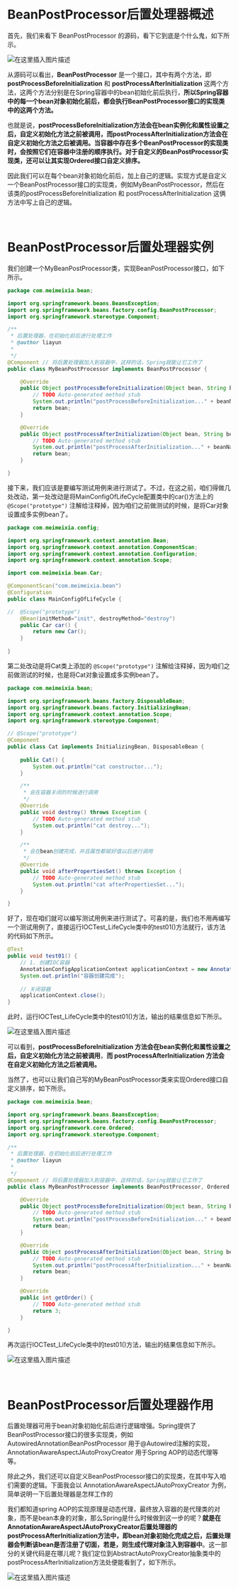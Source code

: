 # BeanPostProcessor后置处理器概述

首先，我们来看下 BeanPostProcessor 的源码，看下它到底是个什么鬼，如下所示。

![在这里插入图片描述](../Spring_Images/20201201152705609.png)

从源码可以看出，**BeanPostProcessor** 是一个接口，其中有两个方法，即 **postProcessBeforeInitialization** 和 **postProcessAfterInitialization** 这两个方法，这两个方法分别是在Spring容器中的bean初始化前后执行，**所以Spring容器中的每一个bean对象初始化前后，都会执行BeanPostProcessor接口的实现类中的这两个方法。**

也就是说，**postProcessBeforeInitialization方法会在bean实例化和属性设置之后，自定义初始化方法之前被调用，而postProcessAfterInitialization方法会在自定义初始化方法之后被调用。当容器中存在多个BeanPostProcessor的实现类时，会按照它们在容器中注册的顺序执行。对于自定义的BeanPostProcessor实现类，还可以让其实现Ordered接口自定义排序。**

因此我们可以在每个bean对象初始化前后，加上自己的逻辑。实现方式是自定义一个BeanPostProcessor接口的实现类，例如MyBeanPostProcessor，然后在该类的postProcessBeforeInitialization 和 postProcessAfterInitialization 这俩方法中写上自己的逻辑。

<br/>

# BeanPostProcessor后置处理器实例

我们创建一个MyBeanPostProcessor类，实现BeanPostProcessor接口，如下所示。

```java
package com.meimeixia.bean;

import org.springframework.beans.BeansException;
import org.springframework.beans.factory.config.BeanPostProcessor;
import org.springframework.stereotype.Component;

/**
 * 后置处理器，在初始化前后进行处理工作
 * @author liayun
 *
 */
@Component // 将后置处理器加入到容器中，这样的话，Spring就能让它工作了
public class MyBeanPostProcessor implements BeanPostProcessor {

	@Override
	public Object postProcessBeforeInitialization(Object bean, String beanName) throws BeansException {
		// TODO Auto-generated method stub
		System.out.println("postProcessBeforeInitialization..." + beanName + "=>" + bean);
		return bean;
	}

	@Override
	public Object postProcessAfterInitialization(Object bean, String beanName) throws BeansException {
		// TODO Auto-generated method stub
		System.out.println("postProcessAfterInitialization..." + beanName + "=>" + bean);
		return bean;
	}

}
```

接下来，我们应该是要编写测试用例来进行测试了。不过，在这之前，咱们得做几处改动，第一处改动是将MainConfigOfLifeCycle配置类中的car()方法上的 `@Scope("prototype")` 注解给注释掉，因为咱们之前做测试的时候，是将Car对象设置成多实例bean了。

```java
package com.meimeixia.config;

import org.springframework.context.annotation.Bean;
import org.springframework.context.annotation.ComponentScan;
import org.springframework.context.annotation.Configuration;
import org.springframework.context.annotation.Scope;

import com.meimeixia.bean.Car;

@ComponentScan("com.meimeixia.bean")
@Configuration
public class MainConfigOfLifeCycle {

//	@Scope("prototype")
	@Bean(initMethod="init", destroyMethod="destroy")
	public Car car() {
		return new Car();
	}
	
}
```

第二处改动是将Cat类上添加的 `@Scope("prototype")` 注解给注释掉，因为咱们之前做测试的时候，也是将Cat对象设置成多实例bean了。

```java
package com.meimeixia.bean;

import org.springframework.beans.factory.DisposableBean;
import org.springframework.beans.factory.InitializingBean;
import org.springframework.context.annotation.Scope;
import org.springframework.stereotype.Component;

// @Scope("prototype")
@Component
public class Cat implements InitializingBean, DisposableBean {
	
	public Cat() {
		System.out.println("cat constructor...");
	}

	/**
	 * 会在容器关闭的时候进行调用
	 */
	@Override
	public void destroy() throws Exception {
		// TODO Auto-generated method stub
		System.out.println("cat destroy...");
	}

	/**
	 * 会在bean创建完成，并且属性都赋好值以后进行调用
	 */
	@Override
	public void afterPropertiesSet() throws Exception {
		// TODO Auto-generated method stub
		System.out.println("cat afterPropertiesSet...");
	}

}
```

好了，现在咱们就可以编写测试用例来进行测试了。可喜的是，我们也不用再编写一个测试用例了，直接运行IOCTest_LifeCycle类中的test01()方法就行，该方法的代码如下所示。

```java
@Test
public void test01() {
    // 1. 创建IOC容器
    AnnotationConfigApplicationContext applicationContext = new AnnotationConfigApplicationContext(MainConfigOfLifeCycle.class);
    System.out.println("容器创建完成");
    
    // 关闭容器
    applicationContext.close();
}
```

此时，运行IOCTest_LifeCycle类中的test01()方法，输出的结果信息如下所示。

![在这里插入图片描述](../Spring_Images/20201201162300112.png)

可以看到，**postProcessBeforeInitialization 方法会在bean实例化和属性设置之后，自定义初始化方法之前被调用**，**而 postProcessAfterInitialization 方法会在自定义初始化方法之后被调用。**

当然了，也可以让我们自己写的MyBeanPostProcessor类来实现Ordered接口自定义排序，如下所示。

```java
package com.meimeixia.bean;

import org.springframework.beans.BeansException;
import org.springframework.beans.factory.config.BeanPostProcessor;
import org.springframework.core.Ordered;
import org.springframework.stereotype.Component;

/**
 * 后置处理器，在初始化前后进行处理工作
 * @author liayun
 *
 */
@Component // 将后置处理器加入到容器中，这样的话，Spring就能让它工作了
public class MyBeanPostProcessor implements BeanPostProcessor, Ordered {

	@Override
	public Object postProcessBeforeInitialization(Object bean, String beanName) throws BeansException {
		// TODO Auto-generated method stub
		System.out.println("postProcessBeforeInitialization..." + beanName + "=>" + bean);
		return bean;
	}

	@Override
	public Object postProcessAfterInitialization(Object bean, String beanName) throws BeansException {
		// TODO Auto-generated method stub
		System.out.println("postProcessAfterInitialization..." + beanName + "=>" + bean);
		return bean;
	}

	@Override
	public int getOrder() {
		// TODO Auto-generated method stub
		return 3;
	}

}
```

再次运行IOCTest_LifeCycle类中的test01()方法，输出的结果信息如下所示。

![在这里插入图片描述](../Spring_Images/20201201162310504.png)

<br/>

# BeanPostProcessor后置处理器作用

后置处理器可用于bean对象初始化前后进行逻辑增强。Spring提供了BeanPostProcessor接口的很多实现类，例如 AutowiredAnnotationBeanPostProcessor 用于@Autowired注解的实现，AnnotationAwareAspectJAutoProxyCreator 用于Spring AOP的动态代理等等。

除此之外，我们还可以自定义BeanPostProcessor接口的实现类，在其中写入咱们需要的逻辑。下面我会以 AnnotationAwareAspectJAutoProxyCreator 为例，简单说明一下后置处理器是怎样工作的

我们都知道spring AOP的实现原理是动态代理，最终放入容器的是代理类的对象，而不是bean本身的对象，那么Spring是什么时候做到这一步的呢？**就是在AnnotationAwareAspectJAutoProxyCreator后置处理器的postProcessAfterInitialization方法中，即bean对象初始化完成之后，后置处理器会判断该bean是否注册了切面，若是，则生成代理对象注入到容器中**。这一部分的关键代码是在哪儿呢？我们定位到AbstractAutoProxyCreator抽象类中的postProcessAfterInitialization方法处便能看到了，如下所示。

![在这里插入图片描述](../Spring_Images/20201201162325229.png)